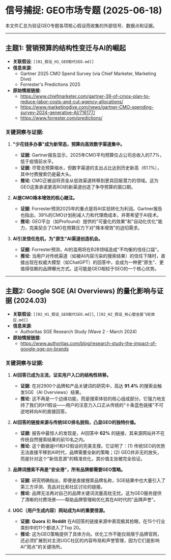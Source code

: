 # 信号捕捉: GEO市场专题 (2025-06-18)

本文件汇总为验证GEO专题各项核心假设而收集的外部信号、数据点和证据。

---

## 主题1: 营销预算的结构性变迁与AI的崛起

- **关联假设**: `[[01_假设_H1_GEO取代SEO.md]]`
- **信息来源**: 
    - Gartner 2025 CMO Spend Survey (via Chief Marketer, Marketing Dive)
    - Forrester's Predictions 2025
- **原始情报链接**:
    - https://www.chiefmarketer.com/gartner-39-of-cmos-plan-to-reduce-labor-costs-and-cut-agency-allocations/
    - https://www.marketingdive.com/news/gartner-CMO-spending-survey-2024-generative-AI/716177/
    - https://www.forrester.com/predictions/

### 关键洞察与证据:

1.  **"少花钱多办事"成为新常态，预算向高效数字渠道集中。**
    - **证据**: Gartner报告显示，2025年CMO平均预算仅占公司总收入的7.7%，低于疫情前水平。
    - **证据**: 尽管总预算缩水，但数字渠道的支出占比达到历史新高（61.1%），其中付费搜索仍是最大头。
    - **推论**: CMO正被迫将资金从低效渠道转移到更具回报潜力的领域。这为GEO这类承诺更高ROI的新渠道创造了争夺预算的窗口期。

2.  **AI是CMO降本增效的核心赌注。**
    - **证据**: Forrester预测2025年的重点是将AI实验转化为利润。Gartner报告也指出，39%的CMO计划削减人力和代理商成本，并寄希望于AI技术。
    - **推论**: GEO平台（如Profound）提供的"可量化的效果"和"自动化优化"能力，完美契合了CMO在预算压力下对"降本增效"的迫切需求。

3.  **AI引发信任危机，为"原生"AI渠道创造机会。**
    - **证据**: Forrester预测，AI的滥用将在B2B领域造成"不均衡的信任口袋"。
    - **推论**: 当用户对传统渠道（如被AI内容污染的搜索结果）的信任下降时，直接出现在权威大模型（如ChatGPT）的回答中，会成为一种更"原生"、更值得信赖的品牌曝光方式。这可能是GEO相较于SEO的一个核心优势。

---

## 主题2: Google SGE (AI Overviews) 的量化影响与证据 (2024.03)

- **关联假设**: `[[02_H1_假设_GEO取代SEO.md]]`, `[[02_H2_假设_核心壁垒是飞轮效应.md]]`
- **信息来源**: 
    - Authoritas SGE Research Study (Wave 2 - March 2024)
- **原始情报链接**:
    - https://www.authoritas.com/blog/research-study-the-impact-of-google-sge-on-brands

### 关键洞察与证据:

1.  **AI回答已成为主流，证实用户入口的结构性转移。**
    -   **证据**: 在对2900个品牌和产品关键词的研究中，高达 **91.4%** 的搜索会触发SGE（AI Overviews）结果。
    -   **推论**: 这不再是一个边缘功能，而是搜索体验的核心组成部分。它强力地支持了我们的H1假设——用户的注意力入口正从传统的"十条蓝色链接"不可逆地转向AI的直接回答。

2.  **AI回答的链接来源与传统SEO排名脱钩，凸显GEO的独特价值。**
    -   **证据**: 报告中最惊人的发现是，AI回答中 **62%** 的链接，其来源网站并不在传统自然搜索结果的前10名之内。
    -   **推论**: 这个数据是H1和H2假设的完美支撑。它证明了：(1) 传统SEO的优势无法直接平移到AI时代，品牌需要全新的策略；(2) GEO并非无的放矢，而是针对这个"新信息源"的精准优化，其价值主张被完全验证。

3.  **品牌词搜索不再是"安全港"，所有品牌都需要GEO策略。**
    -   **证据**: 研究明确指出，即便是直接搜索品牌名称，SGE结果中也大量引入了第三方评测、竞品对比和社区讨论的链接。
    -   **推论**: 品牌无法再对自己的品牌关键词流量高枕无忧。这为GEO服务提供了清晰的付费场景——帮助品牌管理和优化其在AI时代的"品牌声誉"。

4.  **UGC（用户生成内容）网站成为AI的重要信源。**
    -   **证据**: **Quora** 和 **Reddit** 在AI回答的链接来源中表现极其抢眼，在15个行业类别中的11个都进入了Top 20。
    -   **推论**: 这为GEO策略提供了具体方向。优化工作不能仅局限于品牌官网，还必须扩展到对主流UGC社区的内容布局和声誉管理，因为它们是影响AI"观点"的关键场所。

--- 